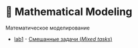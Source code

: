 # 📐 Mathematical Modeling
Математическое моделирование

- [lab1](https://github.com/TemaBlag/BSU/tree/main/math_modeling/lab1) - [Cмешанные задачи (_Mixed tasks_)](https://temablag.github.io/BSU/math_modeling/lab1/lab1.pdf)
